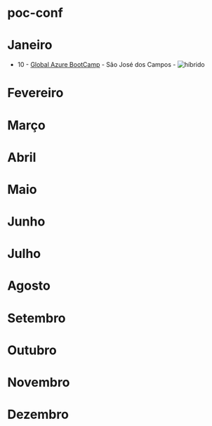 # poc-conf

# Janeiro
<!-- JANEIRO:START -->
- 10 - [Global Azure BootCamp](<https://globalazure.net>)  - São José dos Campos - ![híbrido](https://img.shields.io/static/v1?label=&message=h%C3%ADbrido&color=blue)
<!-- JANEIRO:END -->

# Fevereiro
<!-- FEVEREIRO:START -->
<!-- FEVEREIRO:END -->

# Março
<!-- MARÇO:START -->
<!-- MARÇO:END -->

# Abril
<!-- ABRIL:START -->
<!-- ABRIL:END -->

# Maio
<!-- MAIO:START -->
<!-- MAIO:END -->

# Junho
<!-- JUNHO:START -->
<!-- JUNHO:END -->

# Julho
<!-- JULHO:START -->
<!-- JULHO:END -->

# Agosto
<!-- AGOSTO:START -->
<!-- AGOSTO:END -->

# Setembro
<!-- SETEMBRO:START -->
<!-- SETEMBRO:END -->

# Outubro
<!-- OUTUBRO:START -->
<!-- OUTUBRO:END -->

# Novembro
<!-- NOVEMBRO:START -->
<!-- NOVEMBRO:END -->

# Dezembro
<!-- DEZEMBRO:START -->
<!-- DEZEMBRO:END -->